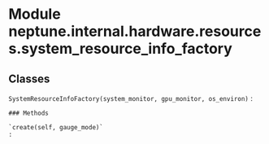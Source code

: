 Module neptune.internal.hardware.resources.system_resource_info_factory
=======================================================================

Classes
-------

`SystemResourceInfoFactory(system_monitor, gpu_monitor, os_environ)`
:   

    ### Methods

    `create(self, gauge_mode)`
    :